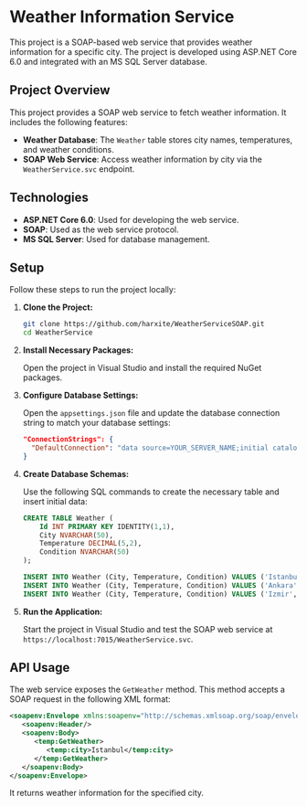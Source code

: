 
# Weather Information Service

This project is a SOAP-based web service that provides weather information for a specific city. The project is developed using ASP.NET Core 6.0 and integrated with an MS SQL Server database.

## Project Overview

This project provides a SOAP web service to fetch weather information. It includes the following features:

- **Weather Database**: The `Weather` table stores city names, temperatures, and weather conditions.
- **SOAP Web Service**: Access weather information by city via the `WeatherService.svc` endpoint.

## Technologies

- **ASP.NET Core 6.0**: Used for developing the web service.
- **SOAP**: Used as the web service protocol.
- **MS SQL Server**: Used for database management.

## Setup

Follow these steps to run the project locally:

1. **Clone the Project:**

   ```bash
   git clone https://github.com/harxite/WeatherServiceSOAP.git
   cd WeatherService
   ```

2. **Install Necessary Packages:**

   Open the project in Visual Studio and install the required NuGet packages.

3. **Configure Database Settings:**

   Open the `appsettings.json` file and update the database connection string to match your database settings:

   ```json
   "ConnectionStrings": {
     "DefaultConnection": "data source=YOUR_SERVER_NAME;initial catalog=WeatherDB;integrated security=True;MultipleActiveResultSets=True"
   }
   ```

4. **Create Database Schemas:**

   Use the following SQL commands to create the necessary table and insert initial data:

   ```sql
   CREATE TABLE Weather (
       Id INT PRIMARY KEY IDENTITY(1,1),
       City NVARCHAR(50),
       Temperature DECIMAL(5,2),
       Condition NVARCHAR(50)
   );

   INSERT INTO Weather (City, Temperature, Condition) VALUES ('Istanbul', 29.5, 'Sunny');
   INSERT INTO Weather (City, Temperature, Condition) VALUES ('Ankara', 24.3, 'Cloudy');
   INSERT INTO Weather (City, Temperature, Condition) VALUES ('Izmir', 27.8, 'Sunny');
   ```

5. **Run the Application:**

   Start the project in Visual Studio and test the SOAP web service at `https://localhost:7015/WeatherService.svc`.

## API Usage

The web service exposes the `GetWeather` method. This method accepts a SOAP request in the following XML format:

```xml
<soapenv:Envelope xmlns:soapenv="http://schemas.xmlsoap.org/soap/envelope/" xmlns:temp="http://tempuri.org/">
   <soapenv:Header/>
   <soapenv:Body>
      <temp:GetWeather>
         <temp:city>Istanbul</temp:city>
      </temp:GetWeather>
   </soapenv:Body>
</soapenv:Envelope>
```

It returns weather information for the specified city.

